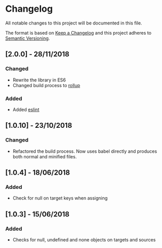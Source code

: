 # Changelog
All notable changes to this project will be documented in this file.

The format is based on [Keep a Changelog](http://keepachangelog.com/en/1.0.0/)
and this project adheres to [Semantic Versioning](http://semver.org/spec/v2.0.0.html).

## [2.0.0] - 28/11/2018

### Changed
- Rewrite the library in ES6
- Changed build process to [rollup](https://github.com/rollup/rollup)

### Added
- Added [eslint](https://github.com/eslint/eslint)

## [1.0.10] - 23/10/2018

### Changed
- Refactored the build process. Now uses babel directly and produces both normal and minified files.

## [1.0.4] - 18/06/2018

### Added
- Check for null on target keys when assigning

## [1.0.3] - 15/06/2018

### Added
- Checks for null, undefined and none objects on targets and sources
